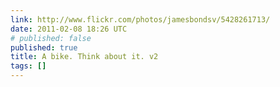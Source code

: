 ```yaml
---
link: http://www.flickr.com/photos/jamesbondsv/5428261713/
date: 2011-02-08 18:26 UTC
# published: false
published: true
title: A bike. Think about it. v2
tags: []
---
```



